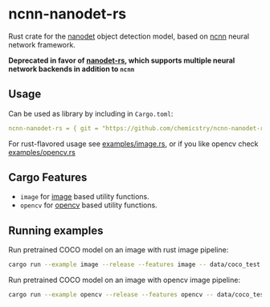 # ncnn-nanodet-rs

Rust crate for the [nanodet](https://github.com/RangiLyu/nanodet) object detection model, based on [ncnn](https://github.com/Tencent/ncnn) neural network framework.

**Deprecated in favor of [nanodet-rs](https://github.com/lit-robotics/nanodet-rs), which supports multiple neural network backends in addition to `ncnn`**

## Usage

Can be used as library by including in `Cargo.toml`:
```yaml
ncnn-nanodet-rs = { git = "https://github.com/chemicstry/ncnn-nanodet-rs" }
```

For rust-flavored usage see [examples/image.rs](examples/image.rs), or if you like opencv check [examples/opencv.rs](examples/opencv.rs)

## Cargo Features

- `image` for [image](https://crates.io/crates/image) based utility functions.
- `opencv` for [opencv](https://crates.io/crates/opencv) based utility functions.


## Running examples

Run pretrained COCO model on an image with rust image pipeline:
```bash
cargo run --example image --release --features image -- data/coco_test.jpg
```

Run pretrained COCO model on an image with opencv image pipeline:
```bash
cargo run --example opencv --release --features opencv -- data/coco_test.jpg
```
